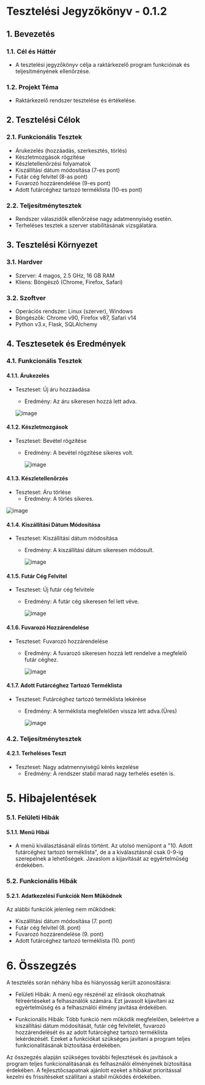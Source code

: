 # Tesztelési Jegyzőkönyv - 0.1.2

## 1. Bevezetés

### 1.1. Cél és Háttér
- A tesztelési jegyzőkönyv célja a raktárkezelő program funkcióinak és teljesítményének ellenőrzése.

### 1.2. Projekt Téma
- Raktárkezelő rendszer tesztelése és értékelése.

## 2. Tesztelési Célok

### 2.1. Funkcionális Tesztek
   - Árukezelés (hozzáadás, szerkesztés, törlés)
   - Készletmozgások rögzítése
   - Készletellenőrzési folyamatok
   - Kiszállítási dátum módosítása (7-es pont)
   - Futár cég felvitel (8-as pont)
   - Fuvarozó hozzárendelése (9-es pont)
   - Adott futárcéghez tartozó terméklista (10-es pont)

### 2.2. Teljesítménytesztek
   - Rendszer válaszidők ellenőrzése nagy adatmennyiség esetén.
   - Terheléses tesztek a szerver stabilitásának vizsgálatára.

## 3. Tesztelési Környezet

### 3.1. Hardver
   - Szerver: 4 magos, 2.5 GHz, 16 GB RAM
   - Kliens: Böngésző (Chrome, Firefox, Safari)

### 3.2. Szoftver
   - Operációs rendszer: Linux (szerver), Windows
   - Böngészők: Chrome v90, Firefox v87, Safari v14
   - Python v3.x, Flask, SQLAlchemy

## 4. Tesztesetek és Eredmények

### 4.1. Funkcionális Tesztek

#### 4.1.1. Árukezelés
   - Teszteset: Új áru hozzáadása
     - Eredmény: Az áru sikeresen hozzá lett adva.
    
      ![image](https://github.com/TAdrian99/ZSAK/assets/150531076/fd7fbe65-21a9-4563-95a8-3ede8e411584)


#### 4.1.2. Készletmozgások
   - Teszteset: Bevétel rögzítése
     - Eredmény: A bevétel rögzítése sikeres volt.
    
       ![image](https://github.com/TAdrian99/ZSAK/assets/150531076/5df80361-5317-480a-961c-e5a9448ab0c4)

#### 4.1.3. Készletellenőrzés
   - Teszteset: Áru törlése
     - Eredmény: A törlés sikeres.

   ![image](https://github.com/TAdrian99/ZSAK/assets/150531076/0360d66f-9cd8-4a03-a033-3e2304280c6e)
   

#### 4.1.4. Kiszállítási Dátum Módosítása
   - Teszteset: Kiszállítási dátum módosítása
     - Eredmény: A kiszállítási dátum sikeresen módosult.
    
       ![image](https://github.com/TAdrian99/ZSAK/assets/150531076/42b32a7e-f64c-434b-872d-56edbcbe2d71)


#### 4.1.5. Futár Cég Felvitel
   - Teszteset: Új futár cég felvitele
     - Eredmény: A futár cég sikeresen fel lett véve.
    
       ![image](https://github.com/TAdrian99/ZSAK/assets/150531076/9219d311-a9a1-47bc-9e9c-ddd88730be63)


#### 4.1.6. Fuvarozó Hozzárendelése
   - Teszteset: Fuvarozó hozzárendelése
     - Eredmény: A fuvarozó sikeresen hozzá lett rendelve a megfelelő futár céghez.
    
       ![image](https://github.com/TAdrian99/ZSAK/assets/150531076/43868da6-d9ac-4fff-8b8d-cc8fd9390d22)



#### 4.1.7. Adott Futárcéghez Tartozó Terméklista
   - Teszteset: Futárcéghez tartozó terméklista lekérése
     - Eredmény: A terméklista megfelelően vissza lett adva.(Üres)
    
       ![image](https://github.com/TAdrian99/ZSAK/assets/150531076/1e2d2af5-45e3-4b5d-88ab-f623ce1b0838)


### 4.2. Teljesítménytesztek

#### 4.2.1. Terheléses Teszt
   - Teszteset: Nagy adatmennyiségű kérés kezelése
     - Eredmény: A rendszer stabil marad nagy terhelés esetén is.


# 5. Hibajelentések

### 5.1. Felületi Hibák

#### 5.1.1. Menü Hibái
  - A menü kiválasztásánál elírás történt. Az utolsó menüpont a "10. Adott futárcéghez tartozó terméklista", de a a kiválasztásnál csak 0-9-ig szerepelnek a lehetőségek. Javaslom a kijavítását az egyértelműség érdekében.

### 5.2. Funkcionális Hibák
#### 5.2.1. Adatkezelési Funkciók Nem Működnek

Az alábbi funkciók jelenleg nem működnek:

  - Kiszállítási dátum módosítása (7. pont)
  - Futár cég felvitel (8. pont)
  - Fuvarozó hozzárendelése (9. pont)
  - Adott futárcéghez tartozó terméklista (10. pont)

# 6. Összegzés

A tesztelés során néhány hiba és hiányosság került azonosításra:

- Felületi Hibák: A menü egy részénél az elírások okozhatnak félreértéseket a felhasználók számára. Ezt javasolt kijavítani az egyértelműség és a felhasználói élmény javítása érdekében.

- Funkcionális Hibák: Több funkció nem működik megfelelően, beleértve a kiszállítási dátum módosítását, futár cég felvitelét, fuvarozó hozzárendelését és az adott futárcéghez tartozó terméklista lekérdezését. Ezeket a funkciókat szükséges javítani a program teljes funkcionalitásának biztosítása érdekében.

Az összegzés alapján szükséges további fejlesztések és javítások a program teljes funkcionalitásának és felhasználói élményének biztosítása érdekében. A fejlesztőcsapatnak ajánlott ezeket a hibákat prioritással kezelni és frissítéseket szállítani a stabil működés érdekében.







